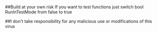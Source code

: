 ##Build at your own risk
If you want to test functions just switch bool RunInTestMode from false to true

##I don't take responsibility for any malicious use or modifications of this virus
